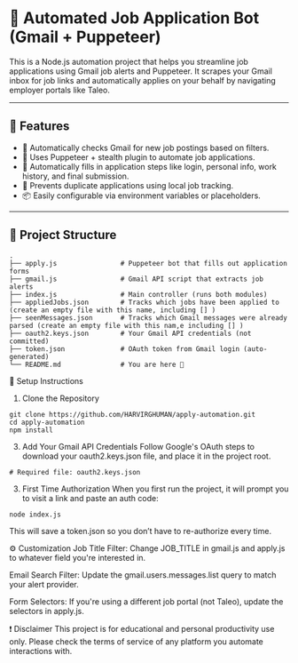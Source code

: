 # 🤖 Automated Job Application Bot (Gmail + Puppeteer)

This is a Node.js automation project that helps you streamline job applications using Gmail job alerts and Puppeteer. It scrapes your Gmail inbox for job links and automatically applies on your behalf by navigating employer portals like Taleo.

---

## 🔧 Features

- 🔎 Automatically checks Gmail for new job postings based on filters.
- 🤖 Uses Puppeteer + stealth plugin to automate job applications.
- 📝 Automatically fills in application steps like login, personal info, work history, and final submission.
- 🧠 Prevents duplicate applications using local job tracking.
- 📦 Easily configurable via environment variables or placeholders.

---

## 📁 Project Structure

```
.
├── apply.js                # Puppeteer bot that fills out application forms
├── gmail.js                # Gmail API script that extracts job alerts
├── index.js                # Main controller (runs both modules)
├── appliedJobs.json        # Tracks which jobs have been applied to (create an empty file with this name, including [] )
├── seenMessages.json       # Tracks which Gmail messages were already parsed (create an empty file with this nam,e including [] )
├── oauth2.keys.json        # Your Gmail API credentials (not committed)
├── token.json              # OAuth token from Gmail login (auto-generated)
└── README.md               # You are here 🙂

```

🔐 Setup Instructions
1. Clone the Repository
```
git clone https://github.com/HARVIRGHUMAN/apply-automation.git
cd apply-automation
npm install
```
3. Add Your Gmail API Credentials
Follow Google's OAuth steps to download your oauth2.keys.json file, and place it in the project root.
```
# Required file: oauth2.keys.json
```

3. First Time Authorization
When you first run the project, it will prompt you to visit a link and paste an auth code:
```
node index.js
```
This will save a token.json so you don’t have to re-authorize every time.

⚙️ Customization
Job Title Filter: Change JOB_TITLE in gmail.js and apply.js to whatever field you're interested in.

Email Search Filter: Update the gmail.users.messages.list query to match your alert provider.

Form Selectors: If you're using a different job portal (not Taleo), update the selectors in apply.js.

❗ Disclaimer
This project is for educational and personal productivity use only. Please check the terms of service of any platform you automate interactions with.
